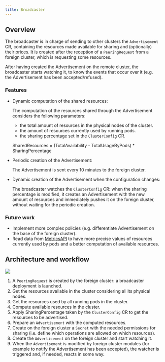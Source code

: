```yaml
---
title: Broadcaster
---
```


## Overview
The broadcaster is in charge of sending to other clusters the `Advertisement` CR, containing the resources made available
for sharing and (optionally) their prices.
It is created after the reception of a `PeeringRequest` from a foreign cluster, which is requesting some resources.

After having created the Advertisement on the remote cluster, the broadcaster starts watching it, to know the events that occur over it
(e.g. the Advertisement has been accepted/refused).

### Features
* Dynamic computation of the shared resources:

  The computation of the resources shared through the Advertisement considers the following parameters:
    - the total amount of resources in the physical nodes of the cluster.
    - the amount of resources currently used by running pods.
    - the sharing percentage set in the `ClusterConfig` CR.

   SharedResources = (TotalAvailability - TotalUsageByPods) * SharingPercentage
* Periodic creation of the Advertisement:

   The Advertisement is sent every 10 minutes to the foreign cluster.
* Dynamic creation of the Advertisement when the configuration changes:

   The broadcaster watches the `ClusterConfig` CR: when the sharing percentage is modified, it creates an Advertisement with
   the new amount of resources and immediately pushes it on the foreign cluster, without waiting for the periodic creation.

### Future work
* Implement more complex policies (e.g. differentiate Advertisement on the base of the foreign cluster).
* Read data from [MetricsAPI](https://kubernetes.io/docs/tasks/debug-application-cluster/resource-metrics-pipeline/) to have more precise values of resources currently used by pods and a better computation of available resources.

## Architecture and workflow

![](/images/advertisement-protocol/broadcaster-workflow.png) 

1. A `PeeringRequest` is created by the foreign cluster: a broadcaster deployment is launched.
2. Get the resources available in the cluster considering all its physical nodes.
3. Get the resources used by all running pods in the cluster.
4. Compute available resources in the cluster.
5. Apply SharingPercentage taken by the `ClusterConfig` CR to get the resources to be advertised.
6. Prepare an `Advertisement` with the computed resources.
7. Create on the foreign cluster a `Secret` with the needed permissions for sharing (i.e. define which operations are allowed on which resources).
8. Create the `Advertisement` on the foreign cluster and start watching it.
9. When the `Advertisement` is modified by foreign cluster modules (for example to notify the Advertisement has been accepted), 
   the watcher is triggered and, if needed, reacts in some way.
